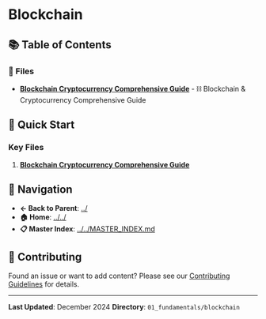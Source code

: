 # Blockchain

## 📚 Table of Contents

### 📄 Files

- **[Blockchain Cryptocurrency Comprehensive Guide](blockchain_cryptocurrency_comprehensive_guide.md)** - ⛓️ Blockchain & Cryptocurrency Comprehensive Guide

## 🚀 Quick Start

### Key Files
1. **[Blockchain Cryptocurrency Comprehensive Guide](blockchain_cryptocurrency_comprehensive_guide.md)**

## 🔗 Navigation

- **← Back to Parent**: [../](../)
- **🏠 Home**: [../../](../..)
- **📋 Master Index**: [../../MASTER_INDEX.md](../..MASTER_INDEX.md)

## 🤝 Contributing

Found an issue or want to add content? Please see our [Contributing Guidelines](../../CONTRIBUTING.md) for details.

---

**Last Updated**: December 2024
**Directory**: `01_fundamentals/blockchain`
